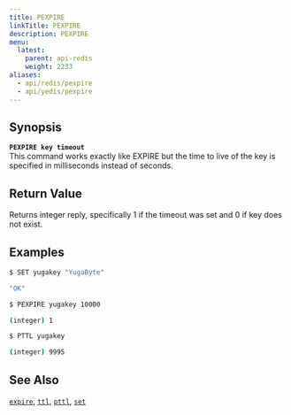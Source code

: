 ```yaml
---
title: PEXPIRE
linkTitle: PEXPIRE
description: PEXPIRE
menu:
  latest:
    parent: api-redis
    weight: 2233
aliases:
  - api/redis/pexpire
  - api/yedis/pexpire
---
```


## Synopsis
<b>`PEXPIRE key timeout`</b><br>
This command works exactly like EXPIRE but the time to live of the key is specified in milliseconds instead of seconds.

## Return Value
Returns integer reply, specifically 1 if the timeout was set and 0 if key does not exist.

## Examples
```{.sh .copy .separator-dollar}
$ SET yugakey "YugaByte"
```
```sh
"OK"
```
```{.sh .copy .separator-dollar}
$ PEXPIRE yugakey 10000
```
```sh
(integer) 1
```
```{.sh .copy .separator-dollar}
$ PTTL yugakey
```
```sh
(integer) 9995
```

## See Also
[`expire`](../expire/), [`ttl`](../ttl/), [`pttl`](../pttl/), [`set`](../set/)
